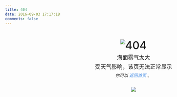 ```yaml
---
title: 404
date: 2016-09-03 17:17:18
comments: false
---
```

<!DOCTYPE html>
<html>
<head>
	<meta charset="utf-8">
	<meta name="renderer" content="webkit">
	<meta http-equiv="X-UA-Compatible" content="IE=edge,chrome=1">
  <style type="text/css">

  body {
    font-family: "Helvetica Neue", "Microsoft Yahei", Helvetica, Arial, sans-serif;
    font-size: 14px;
    line-height: 1.42857143;
    color: #333333;
    background-color: #F7F7F7;
  }
  #page-wrapper {
    padding-left: 0 !important;
  }
  #page-wrapper {
    position: relative;

    width: 100%;
    height: 100%;
  }
  * {
    -webkit-box-sizing: border-box;
    -moz-box-sizing: border-box;
    box-sizing: border-box;
  }
  .page-blank-wrap {
    overflow: hidden;
    width: 800px;
    margin: 25px auto 0;
    padding: 0 20px;
  }
  .page-blank-wrap .site-error {
    margin-bottom: 30px;
    text-align: center;
  }
  h1 {
    font-size: 2em;
    margin: 0.67em 0;
  }
  h1, .h1 {
    font-size: 36px;
  }
  h1, .h1, h2, .h2, h3, .h3 {
    margin-top: 20px;
    margin-bottom: 10px;
  }
  h1, h2, h3, h4, h5, h6, .h1, .h2, .h3, .h4, .h5, .h6 {
    font-family: inherit;
    font-weight: 500;
    line-height: 1.1;
    color: inherit;
  }
  img {
    vertical-align: middle;
  }
  img {
    border: 0;
  }
  .page-blank-wrap .site-error {
    margin-bottom: 30px;
    text-align: center;
  }
  h4, .h4 {
    font-size: 18px;
  }
  h4, .h4, h5, .h5, h6, .h6 {
    margin-top: 10px;
    margin-bottom: 10px;
  }
  h1, h2, h3, h4, h5, h6, .h1, .h2, .h3, .h4, .h5, .h6 {
    font-family: inherit;
    font-weight: 500;
    line-height: 1.1;
    color: inherit;
  }
  a {
    color: #4a90e6;
    text-decoration: none;
  }
  </style>
</head>
<body>
	<div id="page-wrapper">    
		<div class="page-blank-wrap">
			<div class="site-error">
				<h1 class="headline"><img src="/images/404/404.png" alt="404"></h1>
				<div class="error-content">
					<h4>海面雾气太大</h4><h4>受天气影响，该页无法正常显示</h4>
					<h5> 你可以 <a href="/">返回首页</a> 。</h5>
				</div>
				<img src="/images/404/error-bg.png" style="padding:20px 0 120px;">
			</div>
		</div> 	   
	</div>
</body>
</html>
